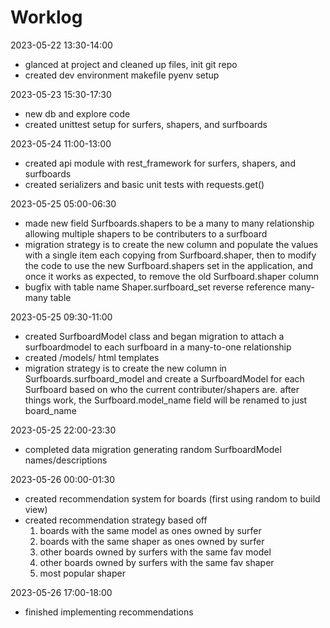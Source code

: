 # Worklog

2023-05-22 13:30-14:00
* glanced at project and cleaned up files, init git repo
* created dev environment makefile pyenv setup

2023-05-23 15:30-17:30
* new db and explore code
* created unittest setup for surfers, shapers, and surfboards

2023-05-24 11:00-13:00
* created api module with rest_framework for surfers, shapers, and surfboards
* created serializers and basic unit tests with requests.get()

2023-05-25 05:00-06:30
* made new field Surfboards.shapers to be a many to many relationship allowing
  multiple shapers to be contributers to a surfboard
* migration strategy is to create the new column and populate the values with
  a single item each copying from Surfboard.shaper, then to modify the code to
  use the new Surfboard.shapers set in the application, and once it works as
  expected, to remove the old Surfboard.shaper column
* bugfix with table name Shaper.surfboard_set reverse reference many-many table

2023-05-25 09:30-11:00
* created SurfboardModel class and began migration to attach a surfboardmodel
  to each surfboard in a many-to-one relationship
* created /models/ html templates
* migration strategy is to create the new column in Surfboards.surfboard_model
  and create a SurfboardModel for each Surfboard based on who the current
  contributer/shapers are. after things work, the Surfboard.model_name
  field will be renamed to just board_name

2023-05-25 22:00-23:30
* completed data migration generating random SurfboardModel names/descriptions

2023-05-26 00:00-01:30
* created recommendation system for boards (first using random to build view)
* created recommendation strategy based off
  1. boards with the same model as ones owned by surfer
  2. boards with the same shaper as ones owned by surfer
  3. other boards owned by surfers with the same fav model
  4. other boards owned by surfers with the same fav shaper
  5. most popular shaper

2023-05-26 17:00-18:00
* finished implementing recommendations
